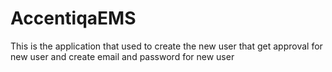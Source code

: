 # AccentiqaEMS
This is the application that used to create the new user that get approval for new user and create email and password for new user

